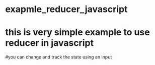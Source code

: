 # exapmle_reducer_javascript
# this is  very simple example to use reducer in javascript 
#you can change and track the state using an input
